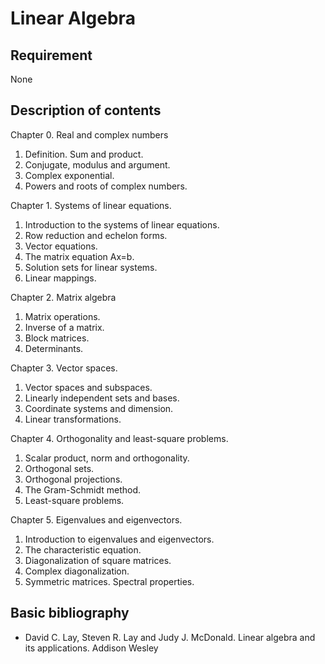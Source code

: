 # Linear Algebra

## Requirement

None

## Description of contents

Chapter 0. Real and complex numbers

1. Definition. Sum and product.
2. Conjugate, modulus and argument.
3. Complex exponential.
4. Powers and roots of complex numbers.

Chapter 1. Systems of linear equations.

1. Introduction to the systems of linear equations.
2. Row reduction and echelon forms.
3. Vector equations.
4. The matrix equation Ax=b.
5. Solution sets for linear systems.
6. Linear mappings.

Chapter 2. Matrix algebra

1. Matrix operations.
2. Inverse of a matrix.
3. Block matrices.
4. Determinants.

Chapter 3. Vector spaces.

1. Vector spaces and subspaces.
2. Linearly independent sets and bases.
3. Coordinate systems and dimension.
4. Linear transformations.

Chapter 4. Orthogonality and least-square problems.

1. Scalar product, norm and orthogonality.
2. Orthogonal sets.
3. Orthogonal projections.
4. The Gram-Schmidt method.
5. Least-square problems.

Chapter 5. Eigenvalues and eigenvectors.

1. Introduction to eigenvalues and eigenvectors.
2. The characteristic equation.
3. Diagonalization of square matrices.
4. Complex diagonalization.
5. Symmetric matrices. Spectral properties.

## Basic bibliography

- David C. Lay, Steven R. Lay and Judy J. McDonald. Linear algebra and its applications. Addison Wesley